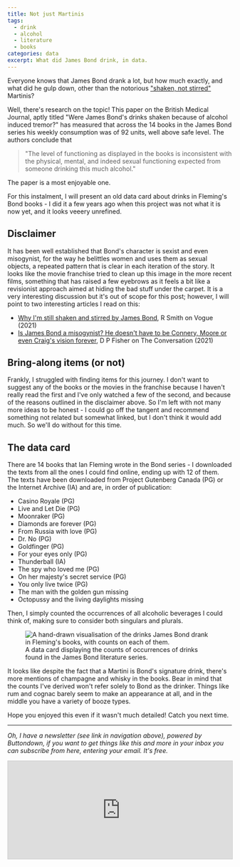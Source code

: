 ```yaml
---
title: Not just Martinis
tags:
  - drink
  - alcohol
  - literature
  - books
categories: data
excerpt: What did James Bond drink, in data.
---
```


Everyone knows that James Bond drank a lot, but how much exactly, and what did he gulp down, other than the notorious ["shaken, not stirred"](https://en.wikipedia.org/wiki/Shaken,_not_stirred) Martinis?

Well, there's research on the topic! This paper on the British Medical Journal, aptly titled "Were James Bond's drinks shaken because of alcohol induced tremor?" has measured that across the 14 books in the James Bond series his weekly consumption was of 92 units, well above safe level. The authors conclude that

> "The level of functioning as displayed in the books is inconsistent with the physical, mental, and indeed sexual functioning expected from someone drinking this much alcohol."

The paper is a most enjoyable one.

For this instalment, I will present an old data card about drinks in Fleming's Bond books - I did it a few years ago when this project was not what it is now yet, and it looks veeery unrefined.

## Disclaimer

It has been well established that Bond's character is sexist and even misogynist, for the way he belittles women and uses them as sexual objects, a repeated pattern that is clear in each iteration of the story.
It looks like the movie franchise tried to clean up this image in the more recent films, something that has raised a few eyebrows as it feels a bit like a revisionist approach aimed at hiding the bad stuff under the carpet.
It is a very interesting discussion but it's out of scope for this post; however, I will point to two interesting articles I read on this:

* [Why I'm still shaken and stirred by James Bond](https://www.vogue.com/article/why-im-still-shaken-and-stirred-by-james-bond), R Smith on Vogue (2021)
* [Is James Bond a misogynist? He doesn't have to be Connery, Moore or even Craig's vision forever](https://theconversation.com/is-james-bond-a-misogynist-he-doesnt-have-to-be-connery-moore-or-even-craigs-vision-forever-169619), D P Fisher on The Conversation (2021)

## Bring-along items (or not)

Frankly, I struggled with finding items for this journey. I don't want to suggest any of the books or the movies in the franchise because I haven't really read the first and I've only watched a few of the second, and because of the reasons outlined in the disclaimer above. So I'm left with not many more ideas to be honest - I could go off the tangent and recommend something not related but somewhat linked, but I don't think it would add much. So we'll do without for this time.

## The data card

There are 14 books that Ian Fleming wrote in the Bond series - I downloaded the texts from all the ones I could find online, ending up with 12 of them. The texts have been downloaded from Project Gutenberg Canada (PG) or the Internet Archive (IA) and are, in order of publication:

* Casino Royale (PG)
* Live and Let Die (PG)
* Moonraker (PG)
* Diamonds are forever (PG)
* From Russia with love (PG)
* Dr. No (PG)
* Goldfinger (PG)
* For your eyes only (PG)
* Thunderball (IA)
* The spy who loved me (PG)
* On her majesty's secret service (PG)
* You only live twice (PG)
* The man with the golden gun missing
* Octopussy and the living daylights missing

Then, I simply counted the occurrences of all alcoholic beverages I could think of, making sure to consider both singulars and plurals.

<figure class="responsive">
  <img src="{{ site.url }}{{site.posts_images_path}}james-bond-drinks.jpg" alt="A hand-drawn visualisation of the drinks James Bond drank in Fleming's books, with counts on each of them.">
  <figcaption>A data card displaying the counts of occurrences of drinks found in the James Bond literature series. </figcaption>
</figure>

It looks like despite the fact that a Martini is Bond's signature drink, there's more mentions of champagne and whisky in the books. Bear in mind that the counts I've derived won't refer solely to Bond as the drinker.
Things like rum and cognac barely seem to make an appearance at all, and in the middle you have a variety of booze types.

Hope you enjoyed this even if it wasn't much detailed! Catch you next time.

---

*Oh, I have a newsletter (see link in navigation above), powered by Buttondown, if you want to get things like this and more in your inbox you can subscribe from here, entering your email. It's free.*

<iframe
scrolling="no"
style="width:100%!important;height:220px;border:1px #ccc solid !important"
src="https://buttondown.email/martinapugliese?as_embed=true"
></iframe><br /><br />